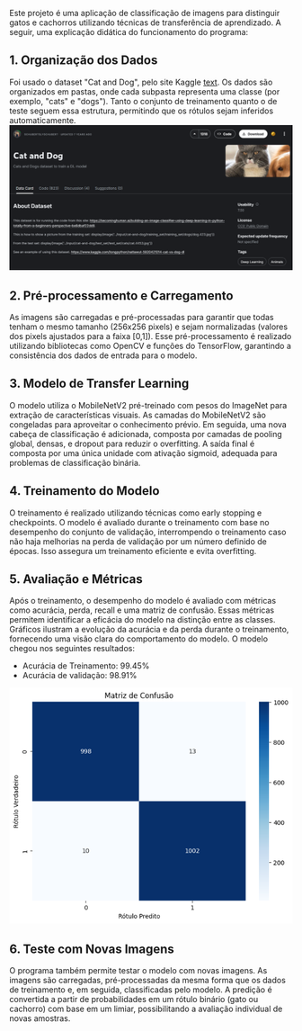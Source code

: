 Este projeto é uma aplicação de classificação de imagens para distinguir gatos e cachorros utilizando técnicas de transferência de aprendizado. A seguir, uma explicação didática do funcionamento do programa:

## 1. Organização dos Dados
Foi usado o dataset "Cat and Dog", pelo site Kaggle [text](https://www.kaggle.com/datasets/tongpython/cat-and-dog).
Os dados são organizados em pastas, onde cada subpasta representa uma classe (por exemplo, "cats" e "dogs"). Tanto o conjunto de treinamento quanto o de teste seguem essa estrutura, permitindo que os rótulos sejam inferidos automaticamente.
![Dataset](/images/dataset.png)

## 2. Pré-processamento e Carregamento
As imagens são carregadas e pré-processadas para garantir que todas tenham o mesmo tamanho (256x256 pixels) e sejam normalizadas (valores dos pixels ajustados para a faixa [0,1]). Esse pré-processamento é realizado utilizando bibliotecas como OpenCV e funções do TensorFlow, garantindo a consistência dos dados de entrada para o modelo.

## 3. Modelo de Transfer Learning
O modelo utiliza o MobileNetV2 pré-treinado com pesos do ImageNet para extração de características visuais. As camadas do MobileNetV2 são congeladas para aproveitar o conhecimento prévio. Em seguida, uma nova cabeça de classificação é adicionada, composta por camadas de pooling global, densas, e dropout para reduzir o overfitting. A saída final é composta por uma única unidade com ativação sigmoid, adequada para problemas de classificação binária.

## 4. Treinamento do Modelo
O treinamento é realizado utilizando técnicas como early stopping e checkpoints. O modelo é avaliado durante o treinamento com base no desempenho do conjunto de validação, interrompendo o treinamento caso não haja melhorias na perda de validação por um número definido de épocas. Isso assegura um treinamento eficiente e evita overfitting.

## 5. Avaliação e Métricas
Após o treinamento, o desempenho do modelo é avaliado com métricas como acurácia, perda, recall e uma matriz de confusão. Essas métricas permitem identificar a eficácia do modelo na distinção entre as classes. Gráficos ilustram a evolução da acurácia e da perda durante o treinamento, fornecendo uma visão clara do comportamento do modelo.
O modelo chegou nos seguintes resultados:
- Acurácia de Treinamento: 99.45%
- Acurácia de validação: 98.91%

![Matriz Confusão](/images/confusion_matrix.png)

## 6. Teste com Novas Imagens
O programa também permite testar o modelo com novas imagens. As imagens são carregadas, pré-processadas da mesma forma que os dados de treinamento e, em seguida, classificadas pelo modelo. A predição é convertida a partir de probabilidades em um rótulo binário (gato ou cachorro) com base em um limiar, possibilitando a avaliação individual de novas amostras.
